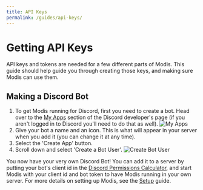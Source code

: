 ```yaml
---
title: API Keys
permalink: /guides/api-keys/
---
```

# Getting API Keys

API keys and tokens are needed for a few different parts of Modis. This guide should help guide you through creating those keys, and making sure Modis can use them.

## Making a Discord Bot

1. To get Modis running for Discord, first you need to create a bot. Head over to the [My Apps](https://discordapp.com/developers/applications/me) section of the Discord developer's page (if you aren't logged in to Discord you'll need to do that as well). ![My Apps](https://github.com/Infraxion/modis/raw/gh-pages/doc/guides/img/myapps.png?raw=true "My Apps")
1. Give your bot a name and an icon. This is what will appear in your server when you add it (you can change it at any time).
1. Select the 'Create App' button.
1. Scroll down and select 'Create a Bot User'. ![Create Bot User](https://github.com/Infraxion/modis/raw/gh-pages/doc/guides/img/createbotuser.png?raw=true "Create Bot User")

You now have your very own Discord Bot! You can add it to a server by putting your bot's client id in the [Discord Permissions Calculator](https://discordapi.com/permissions.html), and start Modis with your client id and bot token to have Modis running in your own server. For more details on setting up Modis, see the [Setup](./setup.md#modis-package) guide.

